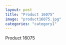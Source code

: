 ```yaml
---
layout: post
title: "Product 16075"
image: "product16075.jpg"
categories: "category1"
---
```

Product 16075
